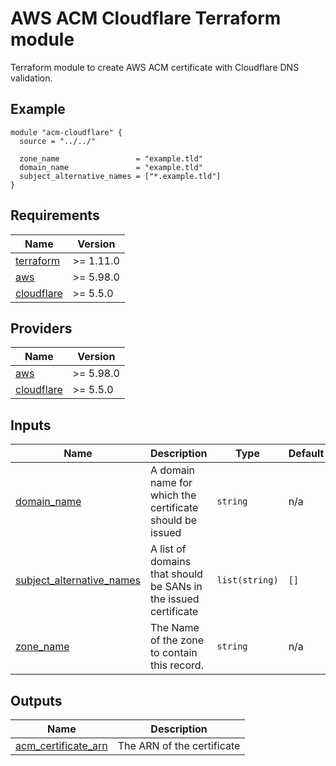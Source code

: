 # AWS ACM Cloudflare Terraform module

Terraform module to create AWS ACM certificate with Cloudflare DNS validation.

## Example

<!-- BEGIN_TF_DOCS -->
```hcl
module "acm-cloudflare" {
  source = "../../"

  zone_name                 = "example.tld"
  domain_name               = "example.tld"
  subject_alternative_names = ["*.example.tld"]
}
```
## Requirements

| Name | Version |
|------|---------|
| <a name="requirement_terraform"></a> [terraform](#requirement\_terraform) | >= 1.11.0 |
| <a name="requirement_aws"></a> [aws](#requirement\_aws) | >= 5.98.0 |
| <a name="requirement_cloudflare"></a> [cloudflare](#requirement\_cloudflare) | >= 5.5.0 |

## Providers

| Name | Version |
|------|---------|
| <a name="provider_aws"></a> [aws](#provider\_aws) | >= 5.98.0 |
| <a name="provider_cloudflare"></a> [cloudflare](#provider\_cloudflare) | >= 5.5.0 |

## Inputs

| Name | Description | Type | Default | Required |
|------|-------------|------|---------|:--------:|
| <a name="input_domain_name"></a> [domain\_name](#input\_domain\_name) | A domain name for which the certificate should be issued | `string` | n/a | yes |
| <a name="input_subject_alternative_names"></a> [subject\_alternative\_names](#input\_subject\_alternative\_names) | A list of domains that should be SANs in the issued certificate | `list(string)` | `[]` | no |
| <a name="input_zone_name"></a> [zone\_name](#input\_zone\_name) | The Name of the zone to contain this record. | `string` | n/a | yes |

## Outputs

| Name | Description |
|------|-------------|
| <a name="output_acm_certificate_arn"></a> [acm\_certificate\_arn](#output\_acm\_certificate\_arn) | The ARN of the certificate |
<!-- END_TF_DOCS -->
